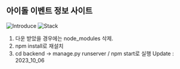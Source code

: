 ## 아이돌 이벤트 정보 사이트 
![Introduce](https://github.com/bolisnsk/idol-bdayevent/assets/65267675/050922dd-5984-42eb-882c-5a2840e50e1e)
![Stack](https://github.com/bolisnsk/idol-bdayevent/assets/65267675/43db7a5d-5460-4c14-970a-baf88e5500eb)







1. 다운 받았을 경우에는 node_modules 삭제.
2. npm install로 재설치
3. cd backend → manage.py runserver / npm start로 실행
Update : 2023_10_06

